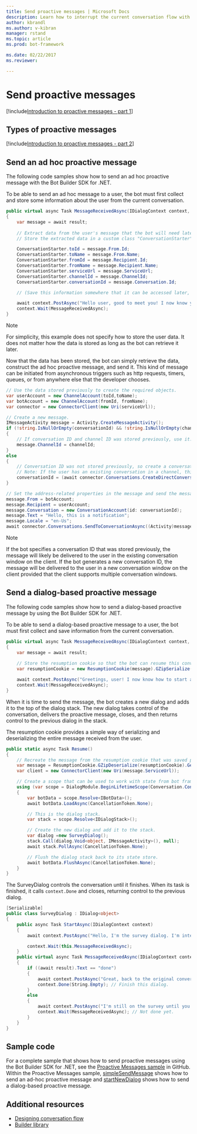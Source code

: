 ```yaml
---
title: Send proactive messages | Microsoft Docs
description: Learn how to interrupt the current conversation flow with a proactive message using the Bot Builder SDK for .NET.
author: kbrandl
ms.author: v-kibran
manager: rstand
ms.topic: article
ms.prod: bot-framework

ms.date: 02/22/2017
ms.reviewer:

---
```

# Send proactive messages

[!include[Introduction to proactive messages - part 1](~/includes/snippet-proactive-messages-intro-1.md)] 

## Types of proactive messages 

[!include[Introduction to proactive messages - part 2](~/includes/snippet-proactive-messages-intro-2.md)] 

## Send an ad hoc proactive message

The following code samples show how to send an ad hoc proactive message with the Bot Builder SDK for .NET.

To be able to send an ad hoc message to a user, the bot must first collect and store some information about the user from the current conversation. 

```cs
public virtual async Task MessageReceivedAsync(IDialogContext context, IAwaitable<IMessageActivity> result)
{
    var message = await result;
    
    // Extract data from the user's message that the bot will need later to send an ad hoc message to the user. 
    // Store the extracted data in a custom class "ConversationStarter" (not shown here).

    ConversationStarter.toId = message.From.Id;
    ConversationStarter.toName = message.From.Name;
    ConversationStarter.fromId = message.Recipient.Id;
    ConversationStarter.fromName = message.Recipient.Name;
    ConversationStarter.serviceUrl = message.ServiceUrl;
    ConversationStarter.channelId = message.ChannelId;
    ConversationStarter.conversationId = message.Conversation.Id;

    // (Save this information somewhere that it can be accessed later, such as in a database.)

    await context.PostAsync("Hello user, good to meet you! I now know your address and can send you notifications in the future.");
    context.Wait(MessageReceivedAsync);
}
```
> [!NOTE]
> For simplicity, this example does not specify how to store the user data. It does not matter how the data is
> stored as long as the bot can retrieve it later.

Now that the data has been stored, the bot can simply retrieve the data, construct the ad hoc proactive message, and send it. This kind of message can be initiated from asynchronous triggers such as http requests, timers, queues, or from anywhere else that the developer chooses.

```cs
// Use the data stored previously to create the required objects.
var userAccount = new ChannelAccount(toId,toName);
var botAccount = new ChannelAccount(fromId, fromName);
var connector = new ConnectorClient(new Uri(serviceUrl));

// Create a new message.
IMessageActivity message = Activity.CreateMessageActivity();
if (!string.IsNullOrEmpty(conversationId) && !string.IsNullOrEmpty(channelId))	
{
    // If conversation ID and channel ID was stored previously, use it.
    message.ChannelId = channelId;
}
else
{
    // Conversation ID was not stored previously, so create a conversation. 
    // Note: If the user has an existing conversation in a channel, this will likely create a new conversation window.
    conversationId = (await connector.Conversations.CreateDirectConversationAsync( botAccount, userAccount)).Id;
}

// Set the address-related properties in the message and send the message.
message.From = botAccount;
message.Recipient = userAccount;
message.Conversation = new ConversationAccount(id: conversationId);
message.Text = "Hello, this is a notification";
message.Locale = "en-Us";
await connector.Conversations.SendToConversationAsync((Activity)message);
```

> [!NOTE]
> If the bot specifies a conversation ID that was stored previously, the message will likely be delivered to the user in the existing conversation window on the client. 
> If the bot generates a new conversation ID, the message will be delivered to the user in a new conversation window on the client provided that the client supports multiple conversation windows. 


## Send a dialog-based proactive message

The following code samples show how to send a dialog-based proactive message by using the Bot Builder SDK for .NET.

To be able to send a dialog-based proactive message to a user, the bot must first collect and save information from the current conversation. 

```cs
public virtual async Task MessageReceivedAsync(IDialogContext context, IAwaitable<IMessageActivity> result)
{
    var message = await result;
    
    // Store the resumption cookie so that the bot can resume this conversation later.
    var resumptionCookie = new ResumptionCookie(message).GZipSerialize();

    await context.PostAsync("Greetings, user! I now know how to start a proactive message to you."); 
    context.Wait(MessageReceivedAsync);
}
```

When it is time to send the message, the bot creates a new dialog and adds it to the top of the dialog stack. The new dialog takes control of the conversation, delivers the proactive message, closes, and then returns control to the previous dialog in the stack. 

The resumption cookie provides a simple way of serializing and deserializing the entire message received from the user.

```cs
public static async Task Resume() 
{
    // Recreate the message from the resumption cookie that was saved previously.
    var message = ResumptionCookie.GZipDeserialize(resumptionCookie).GetMessage();
    var client = new ConnectorClient(new Uri(message.ServiceUrl));

    // Create a scope that can be used to work with state from bot framework.
    using (var scope = DialogModule.BeginLifetimeScope(Conversation.Container, message))
    {
        var botData = scope.Resolve<IBotData>();
        await botData.LoadAsync(CancellationToken.None);

        // This is the dialog stack.
        var stack = scope.Resolve<IDialogStack>();

        // Create the new dialog and add it to the stack.
        var dialog =new SurveyDialog();
        stack.Call(dialog.Void<object, IMessageActivity>(), null);
        await stack.PollAsync(CancellationToken.None);

        // Flush the dialog stack back to its state store.
        await botData.FlushAsync(CancellationToken.None);        
    }
}
```
The SurveyDialog controls the conversation until it finishes. When its task is finished, it calls `context.Done` and closes, returning control to the previous dialog. 

```cs
[Serializable]
public class SurveyDialog : IDialog<object>
{
    public async Task StartAsync(IDialogContext context)
    {
        await context.PostAsync("Hello, I'm the survey dialog. I'm interrupting your conversation to ask you a question. Type \"done\" to resume");

        context.Wait(this.MessageReceivedAsync);
    }
    public virtual async Task MessageReceivedAsync(IDialogContext context, IAwaitable<IMessageActivity> result)
    {
        if ((await result).Text == "done")
        {
            await context.PostAsync("Great, back to the original conversation!");
            context.Done(String.Empty); // Finish this dialog.
        }
        else
        {
            await context.PostAsync("I'm still on the survey until you type \"done\"");
            context.Wait(MessageReceivedAsync); // Not done yet.
        }
    }
}
```

## Sample code

For a complete sample that shows how to send proactive messages using the Bot Builder SDK for .NET, see the <a href="https://github.com/Microsoft/BotBuilder-Samples/tree/master/CSharp/core-proactiveMessages" target="_blank">Proactive Messages sample</a> in GitHub. 
Within the Proactive Messages sample, <a href="https://github.com/Microsoft/BotBuilder-Samples/tree/master/CSharp/core-proactiveMessages/simpleSendMessage" target="_blank">simpleSendMessage</a> shows how to send an ad-hoc proactive message and <a href="https://github.com/Microsoft/BotBuilder-Samples/tree/master/CSharp/core-proactiveMessages/startNewDialog" target="_blank">startNewDialog</a> shows how to send a dialog-based proactive message. 

## Additional resources

- [Designing conversation flow](~/bot-design-conversation-flow.md)
- [Builder library][builderLibrary]

[builderLibrary]: https://docs.botframework.com/en-us/csharp/builder/sdkreference/d3/ddb/namespace_microsoft_1_1_bot_1_1_builder.html
